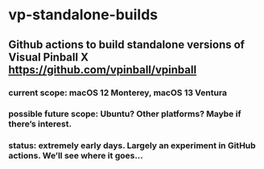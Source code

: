 <h1>vp-standalone-builds</h1>

<h2>Github actions to build standalone versions of Visual Pinball X <a href="https://github.com/vpinball/vpinball">https://github.com/vpinball/vpinball</a></h2>

<h3>current scope: macOS 12 Monterey, macOS 13 Ventura</h3>

<h3>possible future scope: Ubuntu? Other platforms? Maybe if there’s interest.</h3>

<h3>status: extremely early days. Largely an experiment in GitHub actions. We’ll see where it goes…</h3>


